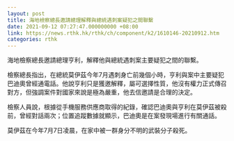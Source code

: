 ```yaml
---
layout: post
title: 海地檢察總長邀請總理解釋與總統遇刺案疑犯之間聯繫
date: 2021-09-12 07:27:47.000000000 +08:00
link: https://news.rthk.hk/rthk/ch/component/k2/1610146-20210912.htm
categories: rthk
---
```


海地檢察總長邀請總理亨利，解釋他與總統遇刺案主要疑犯之間的聯繫。

檢察總長指出，在總統莫伊茲今年7月遇刺身亡前幾個小時，亨利與案中主要疑犯巴迪奧曾經通電話。他說亨利只是獲邀解釋，屬可選擇性質，他沒有權力正式傳召對方，但強調案件對國家來說是極為嚴重，他去信邀請是合理的決定。

檢察人員說，根據從手機服務供應商取得的紀錄，確認巴迪奧與亨利在莫伊茲被殺前，曾經對話兩次；位置追蹤數據就顯示，巴迪奧是在案發現場進行有關通話。

莫伊茲在今年7月7日凌晨，在家中被一群身分不明的武裝分子殺死。
